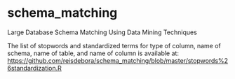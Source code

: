 # schema_matching
Large Database Schema Matching Using Data Mining Techniques

The list of stopwords and standardized terms for type of column, 
name of schema, name of table, and name of column is available at:
https://github.com/reisdebora/schema_matching/blob/master/stopwords%26standardization.R
